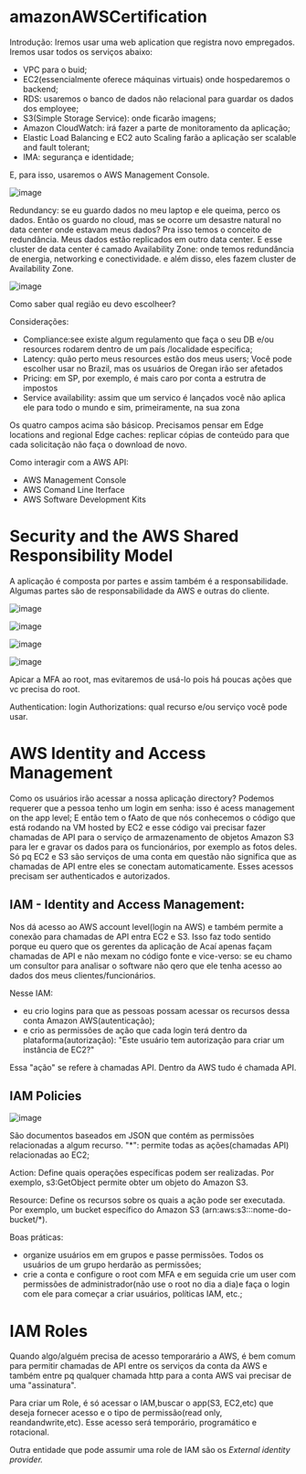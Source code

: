 # amazonAWSCertification
Introdução:
Iremos usar uma web aplication que registra novo empregados. Iremos usar todos os serviços abaixo: 
 - VPC para o buid;
 - EC2(essencialmente oferece máquinas virtuais) onde hospedaremos o backend;
 - RDS: usaremos o banco de dados não relacional para guardar os dados dos employee;
 - S3(Simple Storage Service): onde ficarão imagens;
 - Amazon CloudWatch: irá fazer a parte de monitoramento da aplicação;
 - Elastic Load Balancing e EC2 auto Scaling farão a aplicação ser scalable and fault tolerant;
 - IMA: segurança e identidade;

E, para isso, usaremos o AWS Management Console.

![image](https://github.com/Val-Cantarelli/amazonAWSCertification/assets/78885340/2fa362a3-c4c0-494c-921c-c52ab58bea96)

Redundancy: se eu guardo dados no meu laptop e ele queima, perco os dados. Então os guardo no cloud, mas se ocorre um desastre natural no data center onde estavam meus dados? Pra isso temos o conceito de redundância. Meus dados estão replicados em outro data center. E esse cluster de data center é camado Availability Zone: onde temos redundância de energia, networking e conectividade. e além disso, eles fazem cluster de Availability Zone.

![image](https://github.com/Val-Cantarelli/amazonAWSCertification/assets/78885340/7d6178dd-9671-40d5-b1b7-27a27e22273e)

Como saber qual região eu devo escolheer?

Considerações:
- Compliance:see existe algum regulamento que faça o seu DB e/ou resources rodarem dentro de um país /localidade específica;
- Latency: quão perto meus resources estão dos meus users; Você pode escolher usar no Brazil, mas os usuários de Oregan irão ser afetados
- Pricing: em SP, por exemplo, é mais caro por conta a estrutra de impostos
- Service availability: assim que um servico é lançados você não aplica ele para todo o mundo e sim, primeiramente, na sua zona

Os quatro campos acima são básicop. Precisamos pensar em Edge locations and regional Edge caches: replicar cópias de conteúdo para que cada solicitação não faça o download de novo.

Como interagir com a AWS API: 
- AWS Management Console
- AWS Comand Line Iterface
- AWS Software Development Kits
  
<h1>Security and the AWS Shared Responsibility Model</h1>

A aplicação é composta por partes e assim também é a responsabilidade. Algumas partes são  de responsabilidade da AWS e outras do cliente.

![image](https://github.com/Val-Cantarelli/amazonAWSCertification/assets/78885340/372288ae-a30d-461e-a79e-430de6ab5672)

![image](https://github.com/Val-Cantarelli/amazonAWSCertification/assets/78885340/8414615d-d16f-4055-a15e-875add35a16c)

![image](https://github.com/Val-Cantarelli/amazonAWSCertification/assets/78885340/edc3abc5-807e-4335-a5b0-a248e115e38b)

![image](https://github.com/Val-Cantarelli/amazonAWSCertification/assets/78885340/e882620c-d6f7-4d9c-b6e9-c75dec3fbdfb)

Apicar a MFA ao root, mas evitaremos de usá-lo pois há poucas ações que vc precisa do root. 

Authentication: login
Authorizations: qual recurso e/ou serviço você pode usar.

<h1>AWS Identity and Access Management</h1>

Como os usuários irão acessar a nossa aplicação directory? 
Podemos requerer que a pessoa tenho um login em senha: isso é acess management on the app level; E então tem o fAato de que nós conhecemos o código que está rodando na VM hosted by EC2 e esse código vai precisar fazer chamadas de API para o serviço de armazenamento de objetos Amazon S3 para ler e gravar os dados para os funcionários, por exemplo as fotos deles. Só pq EC2 e S3 são serviços de uma conta em questão não significa que as chamadas de API entre eles se conectam automaticamente. Esses acessos precisam ser authenticados e autorizados.

<h2>IAM - Identity and Access Management:</h2> 

Nos dá acesso ao AWS account level(login na AWS) e também permite a conexão para chamadas de API entra EC2 e S3. Isso faz todo sentido porque eu quero que os gerentes da aplicação de Acaí apenas façam chamadas de API e não mexam no código fonte e vice-verso: se eu chamo um consultor para analisar o software não qero que ele tenha acesso ao dados dos meus clientes/funcionários.

Nesse IAM: 
 - eu crio logins para que as pessoas possam acessar os recursos dessa conta Amazon AWS(autenticação);
 - e crio as permissões de ação que cada login terá dentro da plataforma(autorização): "Este usuário tem autorização para criar um instância de EC2?"

Essa "ação" se refere à chamadas API. Dentro da AWS tudo é chamada API.

<h2>IAM Policies</h2>

![image](https://github.com/Val-Cantarelli/amazonAWSCertification/assets/78885340/80825d03-a343-4509-81aa-2b4d7303fc6d)


São documentos baseados em JSON que contém as permissões relacionadas a algum recurso.
"*": permite todas as ações(chamadas API) relacionadas ao EC2;

Action: Define quais operações específicas podem ser realizadas. Por exemplo, s3:GetObject permite obter um objeto do Amazon S3.

Resource: Define os recursos sobre os quais a ação pode ser executada. Por exemplo, um bucket específico do Amazon S3 (arn:aws:s3:::nome-do-bucket/*).

Boas práticas: 

- organize usuários em em grupos e passe permissões. Todos os usuários de um grupo herdarão as permissões;
- crie a conta e configure o root com MFA e em seguida crie um user com permissões de administrador(não use o root no dia a dia)e faça o login com ele para começar a criar usuários, políticas IAM, etc.;

<h1>IAM Roles</h1>

Quando algo/alguém precisa de acesso temporarário a AWS, é bem comum para permitir chamadas de API entre os serviços da conta da AWS e também entre pq qualquer chamada http para a conta AWS vai precisar de uma "assinatura". 

Para criar um Role, é só acessar  o IAM,buscar o app(S3, EC2,etc) que deseja fornecer acesso e o tipo de permissão(read only, reandandwrite,etc). Esse acesso será temporário, programático e rotacional.

Outra entidade que pode assumir uma role de IAM são os <i>External identity provider.</i>









